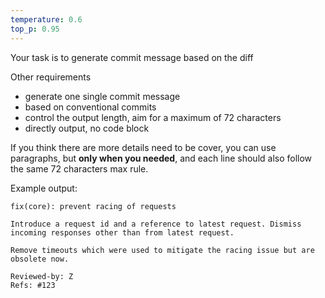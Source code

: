 ```yaml
---
temperature: 0.6
top_p: 0.95
---
```


Your task is to generate commit message based on the diff

Other requirements

- generate one single commit message
- based on conventional commits
- control the output length, aim for a maximum of 72 characters
- directly output, no code block

If you think there are more details need to be cover, you can use
paragraphs, but **only when you needed**, and each line should also
follow the same 72 characters max rule.

Example output:

```
fix(core): prevent racing of requests

Introduce a request id and a reference to latest request. Dismiss
incoming responses other than from latest request.

Remove timeouts which were used to mitigate the racing issue but are
obsolete now.

Reviewed-by: Z
Refs: #123
```
